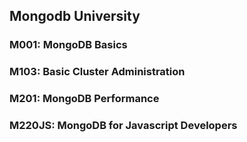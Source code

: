## Mongodb University 

### M001: MongoDB Basics
### M103: Basic Cluster Administration 
### M201: MongoDB Performance
### M220JS: MongoDB for Javascript Developers 
